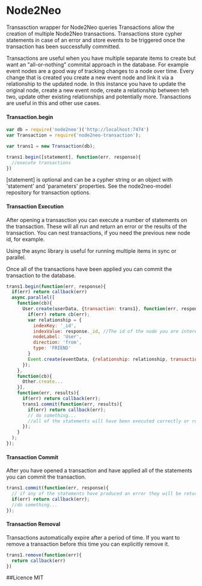 # Node2Neo

Transasction wrapper for Node2Neo queries
Transactions allow the creation of multiple Node2Neo transactions. Transactions store cypher statements in case of an error and store events to be triggered once the transaction has been successfully committed.

Transactions are useful when you have multiple separate items to create but want an "all-or-nothing" commital approach in the database. For example event nodes are a good way of tracking changes to a node over time. Every change that is created you create a new event node and link it via a relationship to the updated node. In this instance you have to update the original node, create a new event node, create a relationship between teh two, update other existing relationships and potentially more. Transactions are useful in this and other use cases.

#### Transaction.begin

```js
var db = require('node2neo')('http://localhost:7474')
var Transaction = require('node2neo-transaction');

var trans1 = new Transaction(db);

trans1.begin([statement], function(err, response){
  //execute transactions
})

```

[statement] is optional and can be a cypher string or an object with 'statement' and 'parameters' properties.
See the node2neo-model repository for transaction options.

#### Transaction Execution
After opening a transasction you can execute a number of statements on the transaction. These will all run and return an error or the results of the transaction. You can nest transactions,  if you need the previous new node id, for example.

Using the async library is useful for running multiple items in sync or parallel.

Once all of the transactions have been applied you can commit the transaction to the database.

```js
trans1.begin(function(err, response){
  if(err) return callback(err)
  async.parallel([
    function(cb){
      User.create(userData, {transaction: trans1}, function(err, response){
        if(err) return cb(err);
        var relationship = {
          indexKey: '_id',
          indexValue: response._id, //The id of the node you are interested in.
          nodeLabel: 'User',
          direction: 'from',
          type: 'FRIEND'
        }
        Event.create(eventData, {relationship: relationship, transaction: trans1}, cb);
      });
    },
    function(cb){
      Other.create...
    }],
    function(err, results){
      if(err) return callback(err);
      trans1.commit(function(err, results){
        if(err) return callback(err);
        // do something...
        //all of the statements will have been executed correctly or rolled back.
      });
    }
  );
});
```

#### Transaction Commit
After you have opened a transaction and have applied all of the statements you can commit the transaction.

```js
trans1.commit(function(err, response){
  // if any of the statements have produced an error they will be returned here.
  if(err) return callback(err);
  //do something...
});
```

#### Transaction Removal
Transactions automatically expire after a period of time. If you want to remove a transaction before this time you can explicitly remove it.


```js
trans1.remove(function(err){
  return callback(err)
})
```

##Licence
MIT
